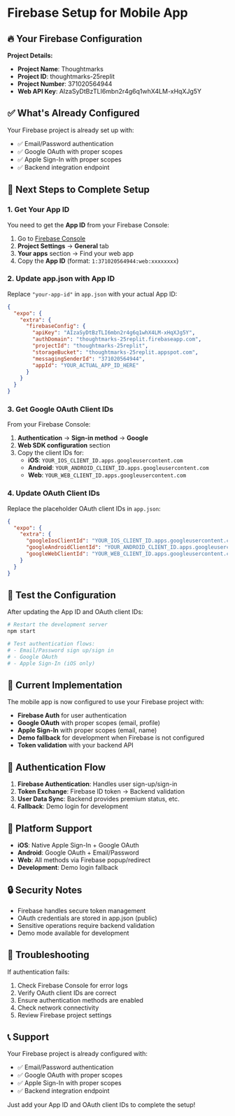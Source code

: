 # Firebase Setup for Mobile App

## 🔥 Your Firebase Configuration

**Project Details:**
- **Project Name**: Thoughtmarks
- **Project ID**: thoughtmarks-25replit
- **Project Number**: 371020564944
- **Web API Key**: AIzaSyDtBzTLI6mbn2r4g6q1whX4LM-xHqXJg5Y

## ✅ What's Already Configured

Your Firebase project is already set up with:
- ✅ Email/Password authentication
- ✅ Google OAuth with proper scopes
- ✅ Apple Sign-In with proper scopes
- ✅ Backend integration endpoint

## 🔧 Next Steps to Complete Setup

### 1. Get Your App ID

You need to get the **App ID** from your Firebase Console:

1. Go to [Firebase Console](https://console.firebase.google.com/project/thoughtmarks-25replit)
2. **Project Settings** → **General** tab
3. **Your apps** section → Find your web app
4. Copy the **App ID** (format: `1:371020564944:web:xxxxxxxx`)

### 2. Update app.json with App ID

Replace `"your-app-id"` in `app.json` with your actual App ID:

```json
{
  "expo": {
    "extra": {
      "firebaseConfig": {
        "apiKey": "AIzaSyDtBzTLI6mbn2r4g6q1whX4LM-xHqXJg5Y",
        "authDomain": "thoughtmarks-25replit.firebaseapp.com",
        "projectId": "thoughtmarks-25replit",
        "storageBucket": "thoughtmarks-25replit.appspot.com",
        "messagingSenderId": "371020564944",
        "appId": "YOUR_ACTUAL_APP_ID_HERE"
      }
    }
  }
}
```

### 3. Get Google OAuth Client IDs

From your Firebase Console:

1. **Authentication** → **Sign-in method** → **Google**
2. **Web SDK configuration** section
3. Copy the client IDs for:
   - **iOS**: `YOUR_IOS_CLIENT_ID.apps.googleusercontent.com`
   - **Android**: `YOUR_ANDROID_CLIENT_ID.apps.googleusercontent.com`
   - **Web**: `YOUR_WEB_CLIENT_ID.apps.googleusercontent.com`

### 4. Update OAuth Client IDs

Replace the placeholder OAuth client IDs in `app.json`:

```json
{
  "expo": {
    "extra": {
      "googleIosClientId": "YOUR_IOS_CLIENT_ID.apps.googleusercontent.com",
      "googleAndroidClientId": "YOUR_ANDROID_CLIENT_ID.apps.googleusercontent.com",
      "googleWebClientId": "YOUR_WEB_CLIENT_ID.apps.googleusercontent.com"
    }
  }
}
```

## 🚀 Test the Configuration

After updating the App ID and OAuth client IDs:

```bash
# Restart the development server
npm start

# Test authentication flows:
# - Email/Password sign up/sign in
# - Google OAuth
# - Apple Sign-In (iOS only)
```

## 🔧 Current Implementation

The mobile app is now configured to use your Firebase project with:

- **Firebase Auth** for user authentication
- **Google OAuth** with proper scopes (email, profile)
- **Apple Sign-In** with proper scopes (email, name)
- **Demo fallback** for development when Firebase is not configured
- **Token validation** with your backend API

## 🚀 Authentication Flow

1. **Firebase Authentication**: Handles user sign-up/sign-in
2. **Token Exchange**: Firebase ID token → Backend validation
3. **User Data Sync**: Backend provides premium status, etc.
4. **Fallback**: Demo login for development

## 📱 Platform Support

- **iOS**: Native Apple Sign-In + Google OAuth
- **Android**: Google OAuth + Email/Password
- **Web**: All methods via Firebase popup/redirect
- **Development**: Demo login fallback

## 🔒 Security Notes

- Firebase handles secure token management
- OAuth credentials are stored in app.json (public)
- Sensitive operations require backend validation
- Demo mode available for development

## 🐛 Troubleshooting

If authentication fails:

1. Check Firebase Console for error logs
2. Verify OAuth client IDs are correct
3. Ensure authentication methods are enabled
4. Check network connectivity
5. Review Firebase project settings

## 📞 Support

Your Firebase project is already configured with:
- ✅ Email/Password authentication
- ✅ Google OAuth with proper scopes
- ✅ Apple Sign-In with proper scopes
- ✅ Backend integration endpoint

Just add your App ID and OAuth client IDs to complete the setup! 